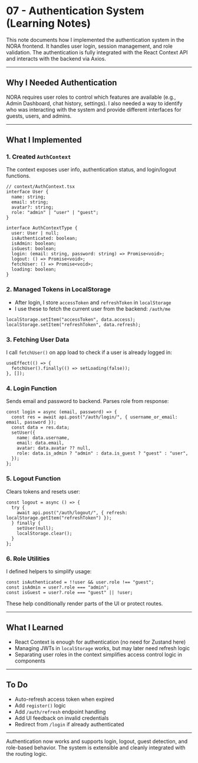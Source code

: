 # 07 - Authentication System (Learning Notes)

This note documents how I implemented the authentication system in the NORA frontend. It handles user login, session management, and role validation. The authentication is fully integrated with the React Context API and interacts with the backend via Axios.

---

## Why I Needed Authentication

NORA requires user roles to control which features are available (e.g., Admin Dashboard, chat history, settings). I also needed a way to identify who was interacting with the system and provide different interfaces for guests, users, and admins.

---

## What I Implemented

### 1. Created `AuthContext`

The context exposes user info, authentication status, and login/logout functions.

```tsx
// context/AuthContext.tsx
interface User {
  name: string;
  email: string;
  avatar?: string;
  role: "admin" | "user" | "guest";
}

interface AuthContextType {
  user: User | null;
  isAuthenticated: boolean;
  isAdmin: boolean;
  isGuest: boolean;
  login: (email: string, password: string) => Promise<void>;
  logout: () => Promise<void>;
  fetchUser: () => Promise<void>;
  loading: boolean;
}
```

### 2. Managed Tokens in LocalStorage

* After login, I store `accessToken` and `refreshToken` in `localStorage`
* I use these to fetch the current user from the backend: `/auth/me`

```tsx
localStorage.setItem("accessToken", data.access);
localStorage.setItem("refreshToken", data.refresh);
```

### 3. Fetching User Data

I call `fetchUser()` on app load to check if a user is already logged in:

```tsx
useEffect(() => {
  fetchUser().finally(() => setLoading(false));
}, []);
```

### 4. Login Function

Sends email and password to backend. Parses role from response:

```tsx
const login = async (email, password) => {
  const res = await api.post("/auth/login/", { username_or_email: email, password });
  const data = res.data;
  setUser({
    name: data.username,
    email: data.email,
    avatar: data.avatar ?? null,
    role: data.is_admin ? "admin" : data.is_guest ? "guest" : "user",
  });
};
```

### 5. Logout Function

Clears tokens and resets user:

```tsx
const logout = async () => {
  try {
    await api.post("/auth/logout/", { refresh: localStorage.getItem("refreshToken") });
  } finally {
    setUser(null);
    localStorage.clear();
  }
};
```

### 6. Role Utilities

I defined helpers to simplify usage:

```tsx
const isAuthenticated = !!user && user.role !== "guest";
const isAdmin = user?.role === "admin";
const isGuest = user?.role === "guest" || !user;
```

These help conditionally render parts of the UI or protect routes.

---

## What I Learned

* React Context is enough for authentication (no need for Zustand here)
* Managing JWTs in `localStorage` works, but may later need refresh logic
* Separating user roles in the context simplifies access control logic in components

---

## To Do

* Auto-refresh access token when expired
* Add `register()` logic
* Add `/auth/refresh` endpoint handling
* Add UI feedback on invalid credentials
* Redirect from `/login` if already authenticated

---

Authentication now works and supports login, logout, guest detection, and role-based behavior. The system is extensible and cleanly integrated with the routing logic.
